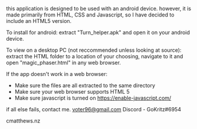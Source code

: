 this application is designed to be used with an android device.
however, it is made primarily from HTML, CSS and Javascript,
so I have decided to include an HTML5 version.

To install for android: extract "Turn_helper.apk" and open it
on your android device.

To view on a desktop PC (not reccommended unless looking at source):
extract the HTML folder to a location of your choosing, navigate to
it and open "magic_phaser.html" in any web browser.

If the app doesn't work in a web browser:
- Make sure the files are all extracted to the same directory
- Make sure your web browser supports HTML 5
- Make sure javascript is turned on https://enable-javascript.com/

if all else fails, contact me.
voter96@gmail.com
Discord - GoKritz#6954

cmatthews.nz
